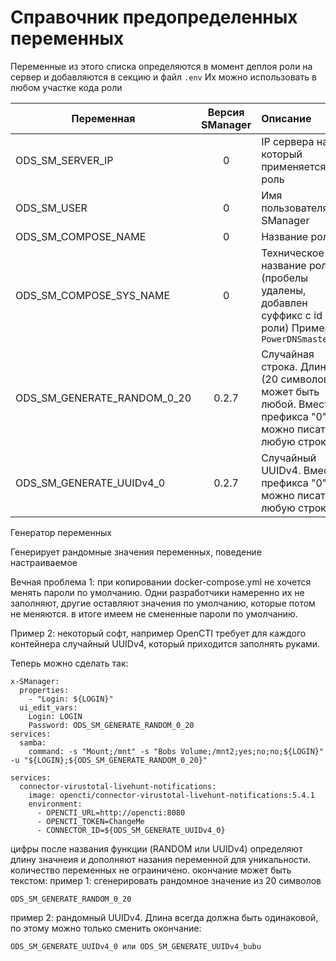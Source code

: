 # Справочник предопределенных переменных
Переменные из этого списка определяются в момент деплоя роли на сервер и добавляются в секцию и файл `.env` 
Их можно использовать в любом участке кода роли

| Переменная| Версия SManager|Описание|
|----------|:-------------:|:------|
| ODS_SM_SERVER_IP |  0 | IP сервера на который применяется роль |
| ODS_SM_USER |    0   |  Имя пользователя в SManager |
| ODS_SM_COMPOSE_NAME | 0 | Название роли |
| ODS_SM_COMPOSE_SYS_NAME | 0 | Техническое название роли (пробелы удалены, добавлен суффикс с id роли) Пример: `PowerDNSmaster_26` |
| ODS_SM_GENERATE_RANDOM_0_20 | 0.2.7 |  Случайная строка. Длина (20 символов) может быть любой. Вместо префикса "0" можно писать любую строку |
| ODS_SM_GENERATE_UUIDv4_0 | 0.2.7 | Случайный UUIDv4. Вместо префикса "0" можно писать любую строку |

Генератор переменных

Генерирует рандомные значения переменных, поведение настраиваемое

Вечная проблема 1: при копировании docker-compose.yml не хочется менять пароли по умолчанию.  Одни разработчики намеренно их не заполняют, другие оставляют значения по умолчанию, которые потом не меняются. в итоге имеем не смененные пароли по умолчанию.

Пример 2: некоторый софт, например OpenCTI требует для каждого контейнера случайный UUIDv4, который приходится заполнять руками.

Теперь можно сделать так:

``` пример 1: генерация пароля при добавлении роли и управление им в веб итерфейсе
x-SManager:
  properties:
    - "Login: ${LOGIN}"
  ui_edit_vars:
    Login: LOGIN
    Password: ODS_SM_GENERATE_RANDOM_0_20
services:
  samba:
    command: -s "Mount;/mnt" -s "Bobs Volume;/mnt2;yes;no;no;${LOGIN}" -u "${LOGIN};${ODS_SM_GENERATE_RANDOM_0_20}"
```

```Пример2: генерация рандомного UUIDv4 в OpenCTI
services:
  connector-virustotal-livehunt-notifications:
    image: opencti/connector-virustotal-livehunt-notifications:5.4.1
    environment:
      - OPENCTI_URL=http://opencti:8080
      - OPENCTI_TOKEN=ChangeMe
      - CONNECTOR_ID=${ODS_SM_GENERATE_UUIDv4_0}
```
цифры после названия функции (RANDOM или UUIDv4) определяют длину значнеия и дополняют назания переменной для уникальности. количество переменных не ограиничено. окончание может быть текстом:
пример 1: сгенерировать рандомное значение из 20 символов
```
ODS_SM_GENERATE_RANDOM_0_20
```
пример 2: рандомный UUIDv4. Длина всегда должна быть одинаковой, по этому можно только сменить окончание:
```
ODS_SM_GENERATE_UUIDv4_0 или ODS_SM_GENERATE_UUIDv4_bubu
```